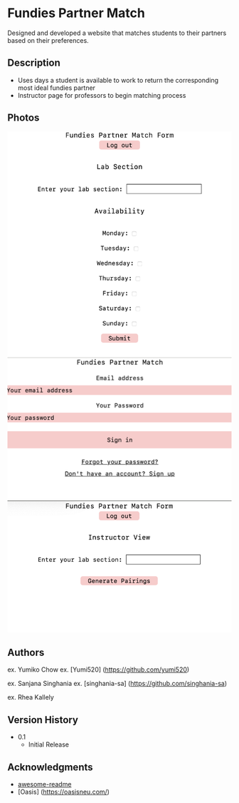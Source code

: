 # Fundies Partner Match

Designed and developed a website that matches students to their partners based on their preferences.

## Description
<ul>
<li>Uses days a student is available to work to return the corresponding most ideal fundies partner</li>
<li>Instructor page for professors to begin matching process </li>
</ul>

## Photos
<img width="546" alt="Photo of login screen" src="assets/Screenshot 2024-04-05 at 1.05.39 PM.png">
<img width="546" alt="Photo of perference screen" src="assets/Screenshot 2024-04-05 at 1.06.08 PM.png">
<img width="546" alt="Photo of instructor screen" src="assets/Screenshot 2024-04-05 at 1.06.38 PM.png">

## Authors

ex. Yumiko Chow 
ex. [Yumi520] (https://github.com/yumi520)

ex. Sanjana Singhania
ex. [singhania-sa] (https://github.com/singhania-sa)

ex. Rhea Kallely

## Version History

* 0.1
    * Initial Release

## Acknowledgments

* [awesome-readme](https://github.com/matiassingers/awesome-readme)
* [Oasis] (https://oasisneu.com/)